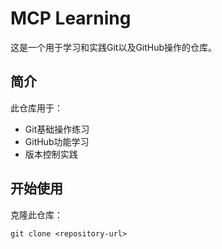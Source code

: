 # MCP Learning

这是一个用于学习和实践Git以及GitHub操作的仓库。

## 简介

此仓库用于：
- Git基础操作练习
- GitHub功能学习
- 版本控制实践

## 开始使用

克隆此仓库：
```
git clone <repository-url>
```